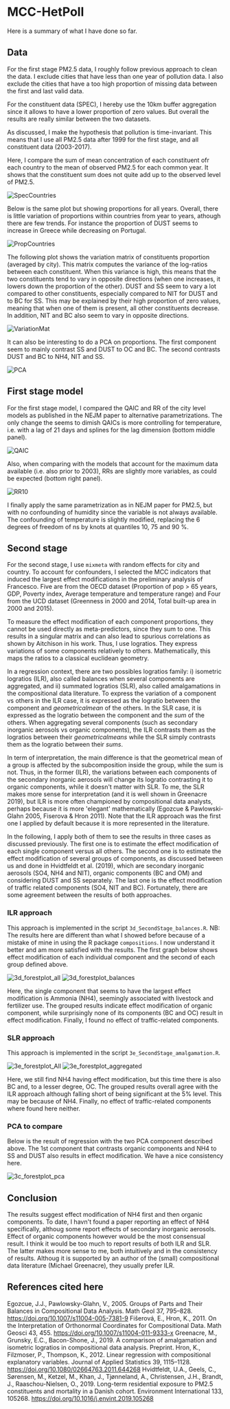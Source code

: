 # MCC-HetPoll

Here is a summary of what I have done so far.

## Data

For the first stage PM2.5 data, I roughly follow previous approach to clean the data. I exclude cities that have less than one year of pollution data. I also exclude the cities that have a too high proportion of missing data between the first and last valid data.

For the constituent data (SPEC), I hereby use the 10km buffer aggregation since it allows to have a lower proportion of zero values. But overall the results are really similar between the two datasets. 

As discussed, I make the hypothesis that pollution is time-invariant. This means that I use all PM2.5 data after 1999 for the first stage, and all constituent data (2003-2017).

Here, I compare the sum of mean concentration of each constituent ofr each country to the mean of observed PM2.5 for each common year. It shows that the constituent sum does not quite add up to the observed level of PM2.5. 

![SpecCountries](https://github.com/PierreMasselot/MCC-HetPoll/blob/master/Results/1a_SpecCountries.png)

Below is the same plot but showing proportions for all years. Overall, there is little variation of proportions within countries from year to years, athough there are few trends. For instance the proportion of DUST seems to increase in Greece while decreasing on Portugal. 

![PropCountries](https://github.com/PierreMasselot/MCC-HetPoll/blob/master/Results/1b_CompCountries.png)

The following plot shows the variation matrix of constituents proportion (averaged by city). This matrix computes the variance of the log-ratios between each constituent. When this variance is high, this means that the two constituents tend to vary in opposite directions (when one increases, it lowers down the proportion of the other). DUST and SS seem to vary a lot compared to other constituents, especially compared to NIT for DUST and to BC for SS. This may be explained by their high proportion of zero values, meaning that when one of them is present, all other constituents decrease. In addition, NIT and BC also seem to vary in opposite directions.

![VariationMat](https://github.com/PierreMasselot/MCC-HetPoll/blob/master/Results/1b_VariationMatrix.png)

It can also be interesting to do a PCA on proportions. The first component seem to mainly contrast SS and DUST to OC and BC. The second contrasts DUST and BC to NH4, NIT and SS.

![PCA](https://github.com/PierreMasselot/MCC-HetPoll/blob/master/Results/1b_PCAbiplot.png)

## First stage model

For the first stage model, I compared the QAIC and RR of the city level models as published in the NEJM paper to alternative parametrizations. The only change the seems to dimish QAICs is more controlling for temperature, i.e. with a lag of 21 days and splines for the lag dimension (bottom middle panel). 

![QAIC](https://github.com/PierreMasselot/MCC-HetPoll/blob/master/Results/2bis_QAIC.png)

Also, when comparing with the models that account for the maximum data available (i.e. also prior to 2003), RRs are slightly more variables, as could be expected (bottom right panel).

![RR10](https://github.com/PierreMasselot/MCC-HetPoll/blob/master/Results/2bis_RR10.png)

I finally apply the same parametrization as in NEJM paper for PM2.5, but with no confounding of humidity since the variable is not always available. The confounding of temperature is slightly modified, replacing the 6 degrees of freedom of ns by knots at quantiles 10, 75 and 90 %.

## Second stage

For the second stage, I use `mixmeta` with random effects for city and country. To account for confounders, I selected the MCC indicators that induced the largest effect modifications in the preliminary analysis of Francesco. Five are from the OECD dataset (Proportion of pop > 65 years, GDP, Poverty index, Average temperature and temperature range) and Four from the UCD dataset (Greenness in 2000 and 2014, Total built-up area in 2000 and 2015).

To measure the effect modification of each component proportions, they cannot be used directly as meta-predictors, since they sum to one. This results in a singular matrix and can also lead to spurious correlations as shown by Aitchison in his work. Thus, I use logratios. They express variations of some components relatively to others. Mathematically, this maps the ratios to a classical euclidean geometry. 
 
In a regression context, there are two possibles logratios family: i) isometric logratios (ILR), also called balances when several components are aggregated, and ii) summated logratios (SLR), also called amalgamations in the compositional data literature. To express the variation of a component vs others in the ILR case, it is expressed as the logratio between the component and $geometrical mean$ of the others. In the SLR case, it is expressed as the logratio between the component and the $sum$ of the others. When aggregating several components (such as secondary inorganic aerosols vs organic components), the ILR contrasts them as the logratios between their $geometrical means$ while the SLR simply contrasts them as the logratio between their $sums$.

In term of interpretation, the main difference is that the geometrical mean of a group is affected by the subcomposition inside the group, while the sum is not. Thus, in the former (ILR), the variations between each components of the secondary inorganic aerosols will change its logratio contrasting it to organic components, while it doesn't matter with SLR. To me, the SLR makes more sense for interpretation (and it is well shown in Greenacre 2019), but ILR is more often championed by compositional data analysts, perhaps because it is more 'elegant' mathematically (Egozcue & Pawlowski-Glahn 2005, Fiserova & Hron 2011). Note that the ILR approach was the first one I applied by default because it is more represented in the literature.

In the following, I apply both of them to see the results in three cases as discussed previously. The first one is to estimate the effect modification of each single component versus all others. The second one is to estimate the effect modification of several groups of components, as discussed between us and done in Hvidtfeldt et al. (2019), which are secondary inorganic aerosols (SO4, NH4 and NIT), organic components (BC and OM) and considering DUST and SS separately. The last one is the effect modification of traffic related components (SO4, NIT and BC). Fortunately, there are some agreement between the results of both approaches.
 
### ILR approach

This approach is implemented in the script `3d_SecondStage_balances.R`.
NB: The results here are different than what I showed before because of a mistake of mine in using the R package `compositions`. I now understand it better and am more satisfied with the results. 
The first graph below shows effect modification of each individual component and the second of each group defined above.

![3d_forestplot_all](https://github.com/PierreMasselot/MCC-HetPoll/blob/master/Results/3d_forestplot_all.png) 
![3d_forestplot_balances](https://github.com/PierreMasselot/MCC-HetPoll/blob/master/Results/3d_forestplot_balances.png)

Here, the single component that seems to have the largest effect modification is Ammonia (NH4), seemingly associated with livestock and fertilizer use. The grouped results indicate effect modification of organic component, while surprisingly none of its components (BC and OC) result in effect modification. Finally, I found no effect of traffic-related components.

### SLR approach

This approach is implemented in the script `3e_SecondStage_amalgamation.R`. 

![3e_forestplot_All](https://github.com/PierreMasselot/MCC-HetPoll/blob/master/Results/3e_forestplot_All.png) 
![3e_forestplot_aggregated](https://github.com/PierreMasselot/MCC-HetPoll/blob/master/Results/3e_forestplot_aggregated.png)

Here, we still find NH4 having effect modification, but this time there is also BC and, to a lesser degree, OC. The grouped results overall agree with the ILR approach although falling short of being significant at the 5% level. This may be because of NH4. Finally, no effect of traffic-related components where found here neither.

### PCA to compare

Below is the result of regression with the two PCA component described above. The 1st component that contrasts organic components and NH4 to SS and DUST also results in effect modification. We have a nice consistency here.

![3c_forestplot_pca](https://github.com/PierreMasselot/MCC-HetPoll/blob/master/Results/3c_forestplot_pca.png)

## Conclusion

The results suggest effect modification of NH4 first and then organic components. To date, I havn't found a paper reporting an effect of NH4 specifically, althoug some report effects of secondary inorganic aerosols. Effect of organic components however would be the most consensual result.
I think it would be too much to report results of both ILR and SLR. The latter makes more sense to me, both intuitively and in the consistency of results. Althoug it is supported by an author of the (small) compositional data literature (Michael Greenacre), they usually prefer ILR.

## References cited here

Egozcue, J.J., Pawlowsky-Glahn, V., 2005. Groups of Parts and Their Balances in Compositional Data Analysis. Math Geol 37, 795–828. https://doi.org/10.1007/s11004-005-7381-9
Fišerová, E., Hron, K., 2011. On the Interpretation of Orthonormal Coordinates for Compositional Data. Math Geosci 43, 455. https://doi.org/10.1007/s11004-011-9333-x
Greenacre, M., Grunsky, E.C., Bacon-Shone, J., 2019. A comparison of amalgamation and isometric logratios in compositional data analysis. Preprint.
Hron, K., Filzmoser, P., Thompson, K., 2012. Linear regression with compositional explanatory variables. Journal of Applied Statistics 39, 1115–1128. https://doi.org/10.1080/02664763.2011.644268
Hvidtfeldt, U.A., Geels, C., Sørensen, M., Ketzel, M., Khan, J., Tjønneland, A., Christensen, J.H., Brandt, J., Raaschou-Nielsen, O., 2019. Long-term residential exposure to PM2.5 constituents and mortality in a Danish cohort. Environment International 133, 105268. https://doi.org/10.1016/j.envint.2019.105268
